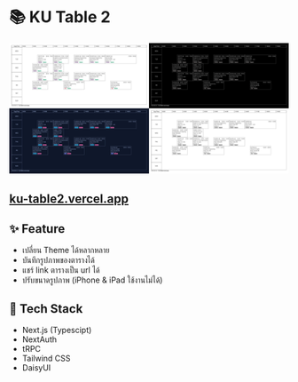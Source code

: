 # 📚 KU Table 2

<a href="https://ku-table2.vercel.app/" >
<img src="example/main.png" />
</a>


## [ku-table2.vercel.app](https://ku-table2.vercel.app)
## ✨ Feature

- เปลี่ยน Theme ได้หลากหลาย
- บันทึกรูปภาพของตารางได้
- แชร์ link ตารางเป็น url ได้
- ปรับขนาดรูปภาพ (iPhone & iPad ใช้งานไม่ได้)

## 🔧 Tech Stack

- Next.js (Typescipt)
- NextAuth
- tRPC
- Tailwind CSS
- DaisyUI
